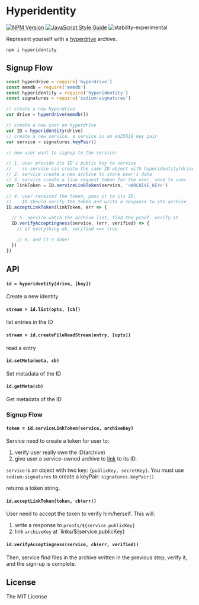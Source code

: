# Hyperidentity

[![NPM Version](https://img.shields.io/npm/v/hyperidentity.svg)](https://www.npmjs.com/package/hyperfeed) [![JavaScript Style Guide](https://img.shields.io/badge/code%20style-standard-brightgreen.svg)](http://standardjs.com/) ![stability-experimental](https://img.shields.io/badge/stability-experimental-orange.svg?style=flat-square)

Represent yourself with a [hyperdrive](https://github.com/mafintosh/hyperdrive) archive.

`npm i hyperidentity`

## Signup Flow

```js
const hyperdrive = require('hyperdrive')
const memdb = require('memdb')
const hyperidentity = require('hyperidentity')
const signatures = require('sodium-signatures')

// create a new hyperdrive
var drive = hyperdrive(memdb())

// create a new user on hyperdrive
var ID = hyperidentity(drive)
// create a new service. a service is an ed25519 key pair
var service = signatures.keyPair()

// now user want to signup to the service:

// 1. user provide its ID's public key to service
//    so service can create the same ID object with hyperidentity(drive, key)
// 2. service create a new archive to store user's data
// 3. service create a link request token for the user, send to user
var linkToken = ID.serviceLinkToken(service, '<ARCHIVE_KEY>')

// 4. user received the token, pass it to its ID,
//    ID should verify the token and write a response to its archive
ID.acceptLinkToken(linkToken, err => {

  // 5. service watch the archive list, find the proof, verify it
  ID.verifyAcceptingness(service, (err, verified) => {
    // if everything ok, verified === true

    // 6. and it's done!
  })
})
```

## API

#### `id = hyperidentity(drive, [key])`

Create a new identity

#### `stream = id.list(opts, [cb])`

list entries in the ID

#### `stream = id.createFileReadStream(entry, [opts])`

read a entry

#### `id.setMeta(meta, cb)`

Set metadata of the ID

#### `id.getMeta(cb)`

Get metadata of the ID

### Signup Flow

#### `token = id.serviceLinkToken(service, archiveKey)`

Service need to create a token for user to:

1. verify user really own the ID(archive)
2. give user a service-owned archive to [link](https://github.com/poga/hyperdrive-ln) to its ID.

`service` is an object with two key: `{publicKey, secretKey}`. You must use `sodium-signatures` to create a keyPair: `signatures.keyPair()`

returns a token string.

#### `id.acceptLinkToken(token, cb(err))`

User need to accept the token to verify him/herself. This will:

1. write a response to `proofs/${service.publicKey}`
2. link `archiveKey` at `links/${service.publicKey}

#### `id.verifyAcceptingness(service, cb(err, verified))`

Then, service find files in the archive written in the previous step, verify it, and the sign-up is complete.

## License

The MIT License
